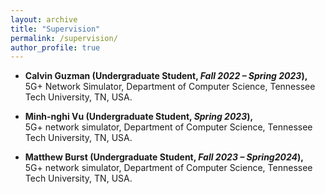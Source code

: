 ```yaml
---
layout: archive
title: "Supervision"
permalink: /supervision/
author_profile: true
---
```



- **Calvin Guzman (Undergraduate Student, *Fall 2022 – Spring 2023*),**  
  5G+ Network Simulator,
  Department of Computer Science, Tennessee Tech University, TN, USA.  
  

- **Minh-nghi Vu (Undergraduate Student, *Spring 2023*),**  
  5G+ network simulator,
  Department of Computer Science, Tennessee Tech University, TN, USA.  
  

- **Matthew Burst (Undergraduate Student, *Fall 2023 – Spring2024*),**  
  5G+ network simulator, Department of Computer Science, Tennessee Tech University, TN, USA.  
  

